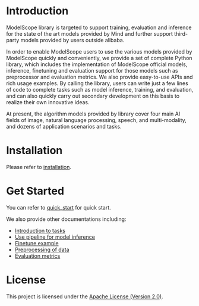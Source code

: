 # Introduction

ModelScope library is targeted to support training, evaluation and inference for the state of the art models provided by Mind and further support third-party models provided by users outside alibaba.

In order to enable ModelScope users to use the various models provided by ModelScope quickly and conveniently, we provide a set of complete Python library, which includes the implementation of ModelScope official models, inference, finetuning and evaluation support for those models such as preprocessor and evaluation metrics. We also provide easy-to-use APIs and rich usage examples. By calling the library, users can write just a few lines of code to complete tasks such as model inference, training, and evaluation, and can also quickly carry out secondary development on this basis to realize their own innovative ideas.

At present, the algorithm models provided by library cover four main AI fields of image, natural language processing, speech, and multi-modality, and dozens of application scenarios and tasks.

# Installation

Please refer to [installation](https://modelscope.cn/docs/%E7%8E%AF%E5%A2%83%E5%AE%89%E8%A3%85).

# Get Started

You can refer to [quick_start](https://modelscope.cn/docs/%E5%BF%AB%E9%80%9F%E5%BC%80%E5%A7%8B) for quick start.

We also provide other documentations including:
* [Introduction to tasks](https://modelscope.cn/docs/%E4%BB%BB%E5%8A%A1%E7%9A%84%E4%BB%8B%E7%BB%8D)
* [Use pipeline for model inference](https://modelscope.cn/docs/%E6%A8%A1%E5%9E%8B%E7%9A%84%E6%8E%A8%E7%90%86Pipeline)
* [Finetune example](https://modelscope.cn/docs/%E6%A8%A1%E5%9E%8B%E7%9A%84%E8%AE%AD%E7%BB%83Train)
* [Preprocessing of data](https://modelscope.cn/docs/%E6%95%B0%E6%8D%AE%E7%9A%84%E9%A2%84%E5%A4%84%E7%90%86)
* [Evaluation metrics](https://modelscope.cn/docs/%E6%A8%A1%E5%9E%8B%E7%9A%84%E8%AF%84%E4%BC%B0)

# License

This project is licensed under the [Apache License (Version 2.0)](https://github.com/modelscope/modelscope/blob/master/LICENSE).
